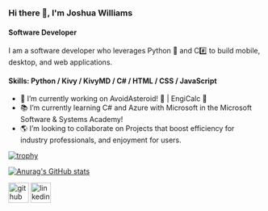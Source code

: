 ### Hi there 👋, I'm Joshua Williams
#### Software Developer 
I am a software developer who leverages Python 🐍 and C#️⃣ to build mobile, desktop, and web applications. 

#### Skills: Python / Kivy / KivyMD / C# / HTML / CSS / JavaScript

- 🔭 I’m currently working on AvoidAsteroid! 📱 | EngiCalc 📱 
- 📚 I’m currently learning C# and Azure with Microsoft in the Microsoft Software & Systems Academy! 
- 🌎 I’m looking to collaborate on Projects that boost efficiency for industry professionals, and enjoyment for users. 


[![trophy](https://github-profile-trophy.vercel.app/?username=jwill1796)](https://github.com/ryo-ma/github-profile-trophy)






[![Anurag's GitHub stats](https://github-readme-stats.vercel.app/api?username=jwill1796)](https://github.com/anuraghazra/github-readme-stats)

[<img src='https://cdn.jsdelivr.net/npm/simple-icons@3.0.1/icons/github.svg' alt='github' height='40'>](https://github.com/jwill1796)  [<img src='https://cdn.jsdelivr.net/npm/simple-icons@3.0.1/icons/linkedin.svg' alt='linkedin' height='40'>](https://www.linkedin.com/in/www.linkedin.com/in/joshua-williams-0196a7321/)  

<!--
**jwill1796/jwill1796** is a ✨ _special_ ✨ repository because its `README.md` (this file) appears on your GitHub profile.

Here are some ideas to get you started:

- 🔭 I’m currently working on ...
- 🌱 I’m currently learning ...
- 👯 I’m looking to collaborate on ...
- 🤔 I’m looking for help with ...
- 💬 Ask me about ...
- 📫 How to reach me: ...
- 😄 Pronouns: ...
- ⚡ Fun fact: ...
-->

